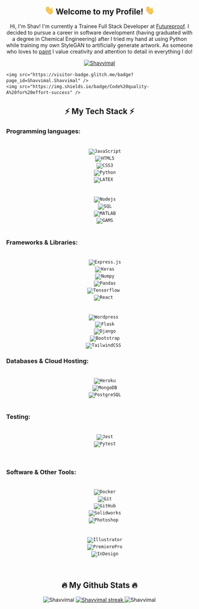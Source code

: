 <h2 align="center"> <img src="https://raw.githubusercontent.com/ABSphreak/ABSphreak/master/gifs/Hi.gif" width="25px"> Welcome to my Profile!  <img src="https://raw.githubusercontent.com/ABSphreak/ABSphreak/master/gifs/Hi.gif" width="25px"></h2>
<p align="center">  Hi, I'm Shav! I'm currently a Trainee Full Stack Developer at <a href="https://getfutureproof.co.uk/">Futureproof</a>. I
decided to pursue a career in software development (having graduated with a degree in Chemical Engineering) after I tried
my hand at using Python while training my own StyleGAN to artificially generate artwork. As someone who loves to <a href="https://youtu.be/2audU-MHQ3Q">paint</a> I
value creativity and attention to detail in everything I do! </p> 
<p align="center">
    <a href="https://www.linkedin.com/in/shavvimalendiran/">
    <img alt="Shavvimal" src="https://img.shields.io/badge/-shavvimalendiran-blue?style=flat&logo=Linkedin&logoColor=white&link=https://www.linkedin.com/in/shavvimalendiran/"> <a/>

    <img src="https://visitor-badge.glitch.me/badge?page_id=Shavvimal.Shavvimal" />
    <img src="https://img.shields.io/badge/Code%20quality-A%20for%20effort-success" />

</p>

<h2 align="center"> ⚡ My Tech Stack ⚡ </h2>

<h3 >  Programming languages:  </h3>

<p align="center"> <code>
    <img alt="JavaScript" src="https://img.shields.io/badge/-JavaScript-black?logo=javascript&style=for-the-badge" />
    <img alt="HTML5" src="https://img.shields.io/badge/-HTML5-black?logo=html5&style=for-the-badge" />
    <img alt="CSS3" src="https://img.shields.io/badge/-CSS3-black?logo=css3&style=for-the-badge" />
    <img alt="Python" src="https://img.shields.io/badge/-Python-black?logo=Python&style=for-the-badge" />
    <img alt="LATEX" src="https://img.shields.io/badge/-LATEX-black?logo=latex&style=for-the-badge" /> </code>
    <br><br>   <code>
    <img alt="Nodejs" src="https://img.shields.io/badge/-Node.js-black?logo=Node.js&style=for-the-badge" />
    <img alt="SQL" src="https://img.shields.io/badge/-SQL-black?logo=SQL&style=for-the-badge" />
    <img alt="MATLAB" src="https://img.shields.io/badge/-MATLAB-black?logo=MATLAB&style=for-the-badge" />
    <img alt="GAMS" src="https://img.shields.io/badge/-GAMS-black?logo=Gams&style=for-the-badge" />
    </code>
</p> 

<h3 >  Frameworks & Libraries:  </h3>    
<p align="center"> <code>
    <img alt="Express.js" src="https://img.shields.io/badge/-Express.js-black?style=for-the-badge&logo=Express" />
    <img alt="Keras" src="https://img.shields.io/badge/-Keras-black?style=for-the-badge&logo=keras" />
    <img alt="Numpy" src="https://img.shields.io/badge/-Numpy-black?style=for-the-badge&logo=Numpy" />
    <img alt="Pandas" src="https://img.shields.io/badge/-Pandas-black?style=for-the-badge&logo=Pandas" />
    <img alt="Tensorflow" src="https://img.shields.io/badge/-TensorFlow-black?style=for-the-badge&logo=Tensorflow" /> 
    <img alt="React" src="https://img.shields.io/badge/-React-black?style=for-the-badge&logo=react" /> </code>
    <br><br>   <code>
    <img alt="Wordpress" src="https://img.shields.io/badge/-Wordpress-black?style=for-the-badge&logo=wordpress" /> 
    <img alt="Flask" src="https://img.shields.io/badge/-Flask-black?style=for-the-badge&logo=flask" />
    <img alt="Django" src="https://img.shields.io/badge/-Django-black?style=for-the-badge&logo=django" />
    <img alt="Bootstrap" src="https://img.shields.io/badge/-Bootstrap-black?style=for-the-badge&logo=Bootstrap" />
    <img alt="TailwindCSS" src="https://img.shields.io/badge/-Tailwind_CSS-black?style=for-the-badge&logo=TailwindCSS" /> </code>
</p>

<h3 >  Databases & Cloud Hosting:  </h3>    
<p align="center"> <code>
    <img alt="Heroku" src="https://img.shields.io/badge/-Heroku-black?style=for-the-badge&logo=Heroku" />
    <img alt="MongoDB" src="https://img.shields.io/badge/-MongoDB-black?style=for-the-badge&logo=MongoDB" />
    <img alt="PostgreSQL" src="https://img.shields.io/badge/-PostgreSQL-black?style=for-the-badge&logo=PostgreSQL" />
<!--     <img alt="GraphQL" src="https://img.shields.io/badge/-GraphQL-black?style=for-the-badge&logo=GraphQL" />
    <img alt="Amazon AWS" src="https://img.shields.io/badge/-AmazonAWS-black?style=for-the-badge&logo=AmazonAWS" />   --> </code>
    
</p>

<h3 >  Testing:  </h3>
<p align="center"> <code>
    <img alt="Jest" src="https://img.shields.io/badge/-Jest-black?style=for-the-badge&logo=Jest" />
    <img alt="Pytest" src="https://img.shields.io/badge/-Pytest-black?style=for-the-badge&logo=Pytest" />
<!--     <img alt="SuperTest" src="https://img.shields.io/badge/-SuperTest-black?style=for-the-badge&logo=SuperTest" /> -->
<!--     <img alt="React Testing Library" src="https://img.shields.io/badge/-React_Testing_Library-black?style=for-the-badge&logo=OctopusDeploy" />  --> </code>
     
</p>

<h3 >  Software & Other Tools:  </h3>
<p align="center"> <code>
    <img alt="Docker" src="https://img.shields.io/badge/-Docker-black?logo=docker&style=for-the-badge" />
    <img alt="Git" src="https://img.shields.io/badge/-Git-black?logo=git&style=for-the-badge" />
    <img alt="GitHub" src="https://img.shields.io/badge/-GitHub-black?logo=github&style=for-the-badge" />
    <img alt="Solidworks" src="https://img.shields.io/badge/-SOLIDWORKS-black?style=for-the-badge&logo=SOLIDWORKS" />
    <img alt="Photoshop" src="https://img.shields.io/badge/-Photoshop-black?style=for-the-badge&logo=AdobePhotoshop" /> </code>
    <br><br>   <code>
    <img alt="Illustrator" src="https://img.shields.io/badge/-Illustrator-black?style=for-the-badge&logo=AdobeIllustrator" />
    <img alt="PremierePro" src="https://img.shields.io/badge/-Premiere_Pro-black?style=for-the-badge&logo=AdobePremierePro" />
    <img alt="InDesign" src="https://img.shields.io/badge/-InDesign-black?style=for-the-badge&logo=AdobeInDesign" />
    <img alt="" src="" /> </code>
    <br><br> 
</p>
  
<h2 align="center"> 🔥 My Github Stats 🔥</h2>
<p align="center"> <img src="https://github-readme-stats.vercel.app/api?username=Shavvimal&show_icons=true&theme=radical&bg_color=0D1117&hide_border=true" alt="Shavvimal" />
    <a href="https://github.com/DenverCoder1/github-readme-streak-stats">
    <img alt="Shavvimal streak" src="https://github-readme-streak-stats.herokuapp.com/?user=Shavvimal&theme=radical&background=0D1117&hide_border=true"/>
  </a>
<img  src="https://activity-graph.herokuapp.com/graph?username=Shavvimal&theme=radical&bg_color=0D1117&color=A8FDF6&line=FD428D&point=F7D747&hide_border=true" alt="Shavvimal" />

</p>



<!--

- 🔭 I’m currently working on ...
- 🌱 I’m currently learning ...
- 👯 I’m looking to collaborate on ...
- 🤔 I’m looking for help with ...
- 💬 Ask me about ...
- 📫 How to reach me: ...
- 😄 Pronouns: ...
- ⚡ Fun fact: ...
-->
